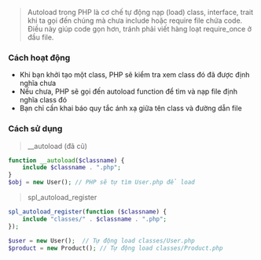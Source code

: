 > Autoload trong PHP là cơ chế tự động nạp (load) class, interface, trait khi ta gọi đến chúng mà chưa include hoặc require file chứa code. Điều này giúp code gọn hơn, tránh phải viết hàng loạt require_once ở đầu file.
### Cách hoạt động
- Khi bạn khởi tạo một class, PHP sẽ kiểm tra xem class đó đã được định nghĩa chưa
- Nếu chưa, PHP sẽ gọi đến autoload function để tìm và nạp file định nghĩa class đó
- Bạn chỉ cần khai báo quy tắc ánh xạ giữa tên class và đường dẫn file
### Cách sử dụng
> __autoload (đã cũ)
```php 
function __autoload($classname) {
    include $classname . ".php";
}
$obj = new User(); // PHP sẽ tự tìm User.php để load
```
> spl_autoload_register
```php
spl_autoload_register(function ($classname) {
    include "classes/" . $classname . ".php";
});

$user = new User();  // Tự động load classes/User.php
$product = new Product(); // Tự động load classes/Product.php
```